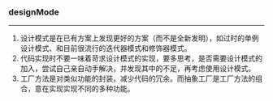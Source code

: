 ### designMode
---
1. 设计模式是在已有方案上发现更好的方案（而不是全新发明），如过时的单例设计模式、和目前很流行的迭代器模式和修饰器模式。
2. 代码实现时不要一味着苛求设计模式的实现，要多思考，是否需要设计模式的加入，尝试自己亲自动手解决，并发现其中的不足，再考虑使用设计模式。
3. 工厂方法是对类似功能的封装，减少代码的冗余。而抽象工厂是工厂方法的组合，意在实现实现不同的多种功能。
